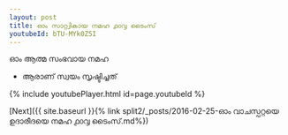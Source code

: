 ```yaml
---
layout: post
title: ഓം സാറ്റ്വികായ നമഹ ൧൦൮ ടൈംസ്
youtubeId: bTU-MYk0Z5I
---
```

 
 
 ഓം ആത്മ സംഭവായ നമഹ 
 
 -  ആരാണ് സ്വയം സൃഷ്ടിച്ചത് 
 
  
 
  
 
 
 
 
 
 


{% include youtubePlayer.html id=page.youtubeId %}
 
[Next]({{ site.baseurl }}{% link  split2/_posts/2016-02-25-ഓം വാചസ്പറ്റയെ ഉദാരീദയെ നമഹ ൧൦൮ ടൈംസ്.md%})
 
